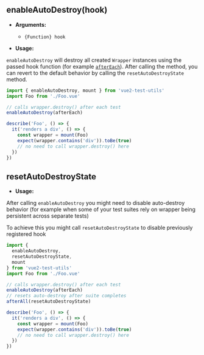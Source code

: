 ## enableAutoDestroy(hook)

- **Arguments:**

  - `{Function} hook`

- **Usage:**

`enableAutoDestroy` will destroy all created `Wrapper` instances using the passed hook function (for example [`afterEach`](https://jestjs.io/docs/en/api#aftereachfn-timeout)). After calling the method, you can revert to the default behavior by calling the `resetAutoDestroyState` method.

```js
import { enableAutoDestroy, mount } from 'vue2-test-utils'
import Foo from './Foo.vue'

// calls wrapper.destroy() after each test
enableAutoDestroy(afterEach)

describe('Foo', () => {
  it('renders a div', () => {
    const wrapper = mount(Foo)
    expect(wrapper.contains('div')).toBe(true)
    // no need to call wrapper.destroy() here
  })
})
```

## resetAutoDestroyState

- **Usage:**

After calling `enableAutoDestroy` you might need to disable auto-destroy behavior (for example when some of your test suites rely on wrapper being persistent across separate tests)

To achieve this you might call `resetAutoDestroyState` to disable previously registered hook

```js
import {
  enableAutoDestroy,
  resetAutoDestroyState,
  mount
} from 'vue2-test-utils'
import Foo from './Foo.vue'

// calls wrapper.destroy() after each test
enableAutoDestroy(afterEach)
// resets auto-destroy after suite completes
afterAll(resetAutoDestroyState)

describe('Foo', () => {
  it('renders a div', () => {
    const wrapper = mount(Foo)
    expect(wrapper.contains('div')).toBe(true)
    // no need to call wrapper.destroy() here
  })
})
```

